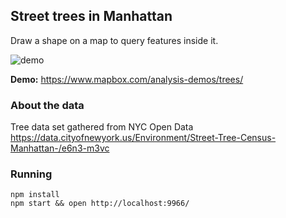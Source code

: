 Street trees in Manhattan
---

Draw a shape on a map to query features inside it.

![demo](http://i.imgur.com/A3gj4Qo.gif)

__Demo:__ https://www.mapbox.com/analysis-demos/trees/

### About the data

Tree data set gathered from NYC Open Data
https://data.cityofnewyork.us/Environment/Street-Tree-Census-Manhattan-/e6n3-m3vc

### Running

    npm install
    npm start && open http://localhost:9966/
